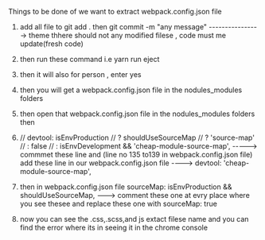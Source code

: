 Things to be done of we want to extract webpack.config.json file
1) add all file to git add . then git commit -m "any message" ----------------> theme thhere should not any modified filese , code must me update(fresh code)
2) then run these command i.e yarn run eject
3) then it will also for person , enter yes
4) then you will get a webpack.config.json file in the nodules_modules folders
5) then open that webpack.config.json file in the nodules_modules folders then 
6)  // devtool: isEnvProduction
    //   ? shouldUseSourceMap
    //     ? 'source-map'
    //     : false
    //   : isEnvDevelopment && 'cheap-module-source-map',  -----> commmet these line and (line no 135 to139 in webpack.config.json file)
 add these line in our   webpack.config.json file   ---->  devtool: 'cheap-module-source-map',
7) then in webpack.config.json file
            sourceMap: isEnvProduction && shouldUseSourceMap, ---> comment these one at evry place where you see thesee 
            and
            replace these one with sourceMap: true
            
8) now you can see the .css,.scss,and js extact filese name and you can find the error where its in seeing it in the chrome console
           
            
            
            
